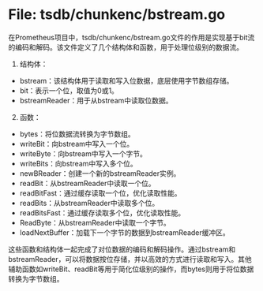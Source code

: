 # File: tsdb/chunkenc/bstream.go

在Prometheus项目中，tsdb/chunkenc/bstream.go文件的作用是实现基于bit流的编码和解码。该文件定义了几个结构体和函数，用于处理位级别的数据流。

1. 结构体：
- bstream：该结构体用于读取和写入位数据，底层使用字节数组存储。
- bit：表示一个位，取值为0或1。
- bstreamReader：用于从bstream中读取位数据。

2. 函数：
- bytes：将位数据流转换为字节数组。
- writeBit：向bstream中写入一个位。
- writeByte：向bstream中写入一个字节。
- writeBits：向bstream中写入多个位。
- newBReader：创建一个新的bstreamReader实例。
- readBit：从bstreamReader中读取一个位。
- readBitFast：通过缓存读取一个位，优化读取性能。
- readBits：从bstreamReader中读取多个位。
- readBitsFast：通过缓存读取多个位，优化读取性能。
- ReadByte：从bstreamReader中读取一个字节。
- loadNextBuffer：加载下一个字节的数据到bstreamReader缓冲区。

这些函数和结构体一起完成了对位数据的编码和解码操作。通过bstream和bstreamReader，可以将数据按位存储，并以高效的方式进行读取和写入。其他辅助函数如writeBit、readBit等用于简化位级别的操作，而bytes则用于将位数据转换为字节数组。

